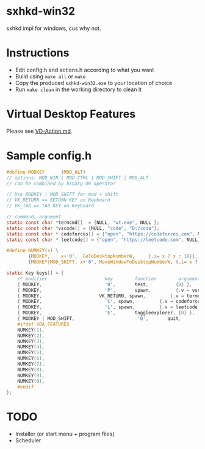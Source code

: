 # sxhkd-win32
sxhkd impl for windows, cus why not.

# Instructions
- Edit config.h and actions.h according to what you want
- Build using `make all` or `make`
- Copy the produced `sxhkd-win32.exe` to your location of choice
- Run `make clean` in the working directory to clean it

# Virtual Desktop Features
Please see [VD-Action.md](./VD-action.md).

# Sample config.h

```c
#define MODKEY 		(MOD_ALT)
// options: MOD_WIN | MOD_CTRL | MOD_SHIFT | MOD_ALT
// can be combined by binary OR operator

// Use MODKEY | MOD_SHIFT for mod + shift
// VK_RETURN == RETURN KEY on Keyboard
// VK_TAB == TAB KEY on Keyboard

// command, argument
static const char *termcmd[]  = {NULL, "wt.exe", NULL };
static const char *vscode[] = {NULL, "code", "D:/code"};
static const char * codeforces[] = {"open", "https://codeforces.com", NULL};
static const char * leetcode[] = {"open", "https://leetcode.com", NULL};

#define NUMKEY(x) \
		{MODKEY,	x+'0',	GoToDesktopNumberW, 	{.i= x ? x : 10}}, \
		{MODKEY|MOD_SHIFT, x+'0', MoveWindowToDesktopNumberW, {.i= x ? x : 10}}

static Key keys[] = {
	/* modifier                     key        function        argument */
	{ MODKEY,                       'B',       test,          {0} },
	{ MODKEY,                       'P',       spawn,      	  {.v = vscode} },
	{ MODKEY,                     VK_RETURN, spawn,         {.v = termcmd } },
	{ MODKEY,                     	'C', spawn,         {.v = codeforces } },
	{ MODKEY,                     	'L', spawn,         {.v = leetcode } },
	{ MODKEY,                       'E',       toggleexplorer, {0} },
	{ MODKEY | MOD_SHIFT,                       'Q',       quit,          {0} },
	#ifdef VDA_FEATURES
	NUMKEY(1),
	NUMKEY(2),
	NUMKEY(3),
	NUMKEY(4),
	NUMKEY(5),
	NUMKEY(6),
	NUMKEY(7),
	NUMKEY(8),
	NUMKEY(9),
	NUMKEY(0),
	#endif
};
```

# TODO
- Installer (or start menu + program files)
- Scheduler
